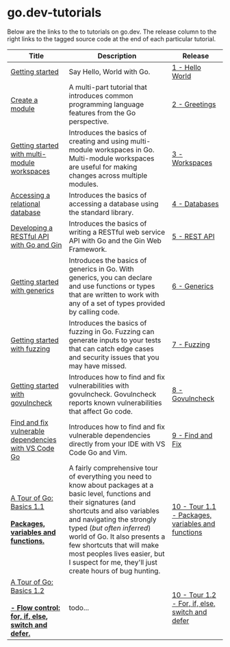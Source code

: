 # go.dev-tutorials


Below are the links to the to tutorials on go.dev. The release column to the right links to the tagged source code at the end of each particular tutorial.



| Title | Description | Release |
|-------|-------------|---------|
| [Getting started](https://go.dev/doc/tutorial/getting-started) | Say Hello, World with Go.  | [1 - Hello World](https://github.com/treejamie/go.dev-tutorials/pull/1)    |
| [Create a module](https://go.dev/doc/tutorial/create-module)  | A multi-part tutorial that introduces common programming language features from the Go perspective.   |  [2 - Greetings](https://github.com/treejamie/go.dev-tutorials/pull/2)  |
| [Getting started with multi-module workspaces](https://go.dev/doc/tutorial/workspaces)  | Introduces the basics of creating and using multi-module workspaces in Go. Multi-module workspaces are useful for making changes across multiple modules.  |  [3 - Workspaces](https://github.com/treejamie/go.dev-tutorials/pull/3)       |
| [Accessing a relational database](https://go.dev/doc/tutorial/database-access)                      | Introduces the basics of accessing a database using the standard library.     |   [4 - Databases](https://github.com/treejamie/go.dev-tutorials/pull/14)      |
| [Developing a RESTful API with Go and Gin](https://go.dev/doc/tutorial/web-service-gin)             | Introduces the basics of writing a RESTful web service API with Go and the Gin Web Framework.  |   [5 - REST API](https://github.com/treejamie/go.dev-tutorials/pull/16) |
| [Getting started with generics](https://go.dev/doc/tutorial/generics)                               | Introduces the basics of generics in Go. With generics, you can declare and use functions or types that are written to work with any of a set of types provided by calling code.                      |    [6 - Generics](https://github.com/treejamie/go.dev-tutorials/pull/17)  |
| [Getting started with fuzzing](https://go.dev/doc/tutorial/fuzz)                                    | Introduces the basics of fuzzing in Go. Fuzzing can generate inputs to your tests that can catch edge cases and security issues that you may have missed.                                            |    [7 - Fuzzing](https://github.com/treejamie/go.dev-tutorials/pull/18)      |
| [Getting started with govulncheck](https://go.dev/doc/tutorial/govulncheck)                         | Introduces how to find and fix vulnerabilities with govulncheck. Govulncheck reports known vulnerabilities that affect Go code.                                                                      |      [8 - Govulncheck](https://github.com/treejamie/go.dev-tutorials/pull/19)    |
| [Find and fix vulnerable dependencies with VS Code Go](https://go.dev/doc/tutorial/vuln-vscode)     | Introduces how to find and fix vulnerable dependencies directly from your IDE with VS Code Go and Vim.                                                                                               |    [9 - Find and Fix](https://github.com/treejamie/go.dev-tutorials/pull/20)      |
| [A Tour of Go: Basics 1.1<br /><br /> **Packages, variables and functions.**](https://go.dev/tour/basics/11)                                                       | A fairly comprehensive tour of everything you need to know about packages at a basic level, functions and their signatures (and shortcuts and also variables and navigating the strongly typed (_but often inferred_) world of Go. It also presents a few shortcuts that will make most peoples lives easier, but I suspect for me, they'll just create hours of bug hunting. |  [10 - Tour 1.1 - Packages, variables and functions](https://github.com/treejamie/go.dev-tutorials/pull/21)       |
| [A Tour of Go: Basics 1.2 <br /><br /> **- Flow control: for, if, else, switch and defer.**](https://go.dev/tour/flowcontrol/11)                                                       | todo... |  [10 - Tour 1.2 - For, if, else, switch and defer](https://github.com/treejamie/go.dev-tutorials/pull/28)       |